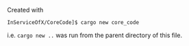 Created with

```
InServiceOfX/CoreCode]$ cargo new core_code
```
i.e. `cargo new ..` was run from the parent directory of this file.